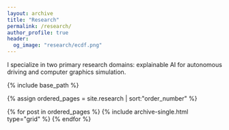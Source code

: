 ```yaml
---
layout: archive
title: "Research"
permalink: /research/
author_profile: true
header:
  og_image: "research/ecdf.png"
---
```


I specialize in two primary research domains: explainable AI for autonomous driving and computer graphics simulation.

<nbsp>

{% include base_path %}

{% assign ordered_pages = site.research | sort:"order_number" %}

{% for post in ordered_pages %}
  {% include archive-single.html type="grid" %}
{% endfor %}